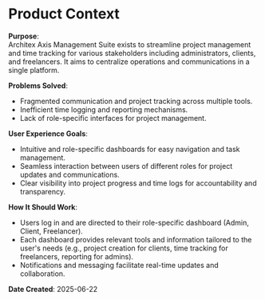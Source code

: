 # Product Context

**Purpose**:  
Architex Axis Management Suite exists to streamline project management and time tracking for various stakeholders including administrators, clients, and freelancers. It aims to centralize operations and communications in a single platform.

**Problems Solved**:  
- Fragmented communication and project tracking across multiple tools.
- Inefficient time logging and reporting mechanisms.
- Lack of role-specific interfaces for project management.

**User Experience Goals**:  
- Intuitive and role-specific dashboards for easy navigation and task management.
- Seamless interaction between users of different roles for project updates and communications.
- Clear visibility into project progress and time logs for accountability and transparency.

**How It Should Work**:  
- Users log in and are directed to their role-specific dashboard (Admin, Client, Freelancer).
- Each dashboard provides relevant tools and information tailored to the user's needs (e.g., project creation for clients, time tracking for freelancers, reporting for admins).
- Notifications and messaging facilitate real-time updates and collaboration.

**Date Created**: 2025-06-22
